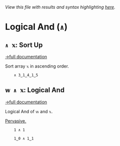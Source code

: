 *View this file with results and syntax highlighting [here](https://saltytine.github.io/BQN/help/sortup_and.html).*

# Logical And (`∧`)

## `∧ 𝕩`: Sort Up
[→full documentation](../doc/order.md#sort)

Sort array `𝕩` in ascending order.

        ∧ 3‿1‿4‿1‿5



## `𝕨 ∧ 𝕩`: Logical And
[→full documentation](../doc/logic.md)

Logical And of `𝕨` and `𝕩`.

[Pervasive.](../doc/arithmetic.md#pervasion)

        1 ∧ 1

        1‿0 ∧ 1‿1
